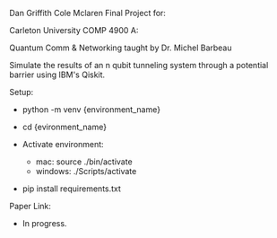 Dan Griffith 
Cole Mclaren 
Final Project for: 

Carleton University COMP 4900 A:

Quantum Comm & Networking 
taught by Dr. Michel Barbeau 

Simulate the results of an n qubit tunneling system through a potential barrier using IBM's Qiskit. 

Setup: 

 - python -m venv {environment_name}
 - cd {evironment_name}

 - Activate environment:
    - mac: source ./bin/activate 
    - windows: ./Scripts/activate

 - pip install requirements.txt

Paper Link:
 - In progress. 
